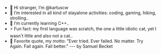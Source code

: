 - 👋 Hi stranger, I’m @kartuscw
- 👀 I’m interested in all kind of stayalone activities: coding, gaming, hiking, strolling..
- 🌱 I’m currently learning C++..
- ⚡ Fun fact: my first language was scratch, the one a little idiotic cat, yet I wasn't little and also not a cat..
- :paperclip: Favorite quote, my motto: "Ever tried. Ever failed. No matter. Try Again. Fail again. Fail better." --- by Samuel Becket

<!---
kartuscw/kartuscw is a ✨ special ✨ repository because its `README.md` (this file) appears on your GitHub profile.
You can click the Preview link to take a look at your changes.
--->
